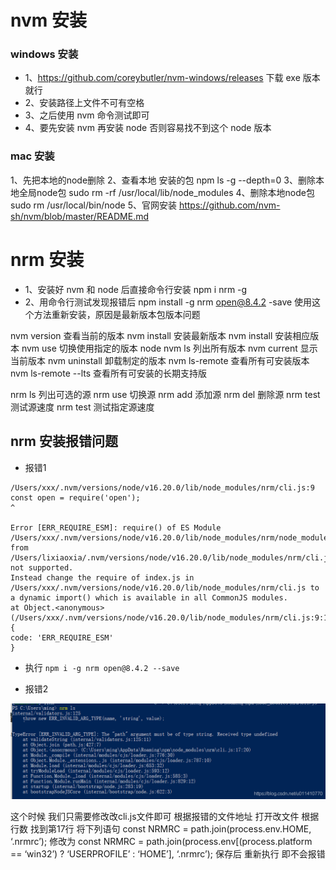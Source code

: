 # nvm 安装
### windows 安装
- 1、https://github.com/coreybutler/nvm-windows/releases 下载 exe 版本就行
- 2、安装路径上文件不可有空格
- 3、之后使用 nvm 命令测试即可
- 4、要先安装 nvm 再安装 node 否则容易找不到这个 node 版本

### mac 安装
1、先把本地的node删除
2、查看本地 安装的包  npm ls -g --depth=0
3、删除本地全局node包 sudo rm -rf /usr/local/lib/node_modules
4、删除本地node包 sudo rm /usr/local/bin/node
5、官网安装 https://github.com/nvm-sh/nvm/blob/master/README.md


# nrm 安装

- 1、安装好 nvm 和 node 后直接命令行安装 npm i nrm -g
- 2、用命令行测试发现报错后 npm install -g nrm open@8.4.2 -save 使用这个方法重新安装，原因是最新版本包版本问题

nvm version 查看当前的版本
nvm install 安装最新版本
nvm install <version> 安装相应版本
nvm use <version> 切换使用指定的版本 node
nvm ls 列出所有版本
nvm current 显示当前版本
nvm uninstall <version> 卸载制定的版本
nvm ls-remote 查看所有可安装版本
nvm ls-remote --lts 查看所有可安装的长期支持版

nrm ls 列出可选的源
nrm use 切换源
nrm add <registry> <url> 添加源
nrm del <registry> 删除源
nrm test 测试源速度
nrm test <registry> 测试指定源速度


## nrm 安装报错问题
- 报错1
```
/Users/xxx/.nvm/versions/node/v16.20.0/lib/node_modules/nrm/cli.js:9  
const open = require('open');  
^  

Error [ERR_REQUIRE_ESM]: require() of ES Module /Users/xxx/.nvm/versions/node/v16.20.0/lib/node_modules/nrm/node_modules/open/index.js from /Users/lixiaoxia/.nvm/versions/node/v16.20.0/lib/node_modules/nrm/cli.js not supported.  
Instead change the require of index.js in /Users/xxx/.nvm/versions/node/v16.20.0/lib/node_modules/nrm/cli.js to a dynamic import() which is available in all CommonJS modules.  
at Object.<anonymous> (/Users/xxx/.nvm/versions/node/v16.20.0/lib/node_modules/nrm/cli.js:9:14) {  
code: 'ERR_REQUIRE_ESM'  
}
```
 - 执行 `npm i -g nrm open@8.4.2 --save`

- 报错2

![nrm报错](./install原理/nrm%20%E6%8A%A5%E9%94%99.png)

这个时候 我们只需要修改改cli.js文件即可
根据报错的文件地址 打开改文件 根据行数 找到第17行 将下列语句
const NRMRC = path.join(process.env.HOME, ‘.nrmrc’);
修改为
const NRMRC = path.join(process.env[(process.platform == ‘win32’) ? ‘USERPROFILE’ : ‘HOME’], ‘.nrmrc’);
保存后 重新执行 即不会报错
